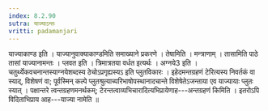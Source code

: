 ```yaml
---
index: 8.2.90
sutra: याज्याऽन्तः
vritti: padamanjari
---
```


 याज्याकाण्ड इति । याज्यानुवाक्याकाण्डमिति समाख्याने प्रकरणे । तेषामिति । मन्त्राणाम् । तासामिति पाठे तासां याज्यानामन्तः । प्लवत इति । त्रिमात्रतया वर्धत इत्यर्थः । अग्नये3 इति । चतुर्थ्येकवचनान्तस्याग्नयेशब्दस्य ठेचोऽप्रगृह्यस्यऽ इति प्लुतविकारः । इहेदमन्तग्रहणं टेरित्यस्य निवर्तकं वा स्याद्, विशेषणं वा; पूर्वस्मिन् कल्पे प्लुतश्रुत्याच्परिभाषोपस्थानादचान्ते विशेषेतेऽजन्ताया एव याज्यायाः प्लुतः स्यात् । पक्षान्तरे त्वन्तग्रहणमनर्थकम्; टेरन्तत्वाव्यभिचारादित्यभिप्रायेणाह---अन्तग्रहणं किमिति । इतरोऽपि विदिताभिप्राय आह---याज्या नामेति ॥